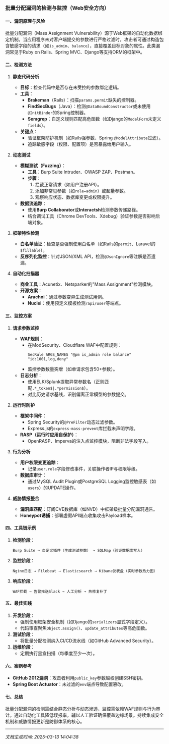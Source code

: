

### 批量分配漏洞的检测与监控（Web安全方向）

#### 一、漏洞原理与风险
批量分配漏洞（Mass Assignment Vulnerability）源于Web框架的自动化数据绑定机制。当应用程序未对客户端提交的参数进行严格过滤时，攻击者可通过构造包含敏感字段的请求（如`is_admin`、`balance`），直接覆盖目标对象的属性。此类漏洞常见于Ruby on Rails、Spring MVC、Django等支持ORM的框架中。

#### 二、检测方法
1. **静态代码分析**  
   - **目标**：检查代码中是否存在未受控的参数绑定逻辑。  
   - **工具**：  
     - **Brakeman**（Rails）：扫描`params.permit`缺失的控制器。  
     - **FindSecBugs**（Java）：检测`@DataBoundConstructor`或未使用`@InitBinder`的Spring控制器。  
     - **Semgrep**：自定义规则匹配高危函数（如Django的`ModelForm`未定义`fields`）。  
   - **关键点**：  
     - 验证框架防护机制（如Rails强参数、Spring `@ModelAttribute`过滤）。  
     - 追踪敏感字段（权限、配置项）是否暴露给用户输入。

2. **动态测试**  
   - **模糊测试（Fuzzing）**：  
     - **工具**：Burp Suite Intruder、OWASP ZAP、Postman。  
     - **步骤**：  
       1. 拦截正常请求（如用户注册API）。  
       2. 添加非常见参数（如`role=admin`）或超量参数。  
       3. 观察响应状态、数据库变更或权限提升。  
   - **数据流追踪**：  
     - 使用**Burp Collaborator**或**Interactsh**检测参数传递路径。  
     - 结合调试工具（Chrome DevTools、Xdebug）验证参数是否影响后端对象。

3. **框架特性检测**  
   - **白名单验证**：检查是否强制使用白名单（如Rails的`permit`、Laravel的`$fillable`）。  
   - **反序列化监控**：针对JSON/XML API，检测`@JsonIgnore`等注解是否遗漏。

4. **自动化扫描器**  
   - **商业工具**：Acunetix、Netsparker的"Mass Assignment"检测模块。  
   - **开源方案**：  
     - **Arachni**：通过参数变异生成测试用例。  
     - **Nuclei**：使用预定义模板检测`/api/user`等端点。

#### 三、监控方案
1. **请求参数监控**  
   - **WAF规则**：  
     - 在ModSecurity、Cloudflare WAF中配置规则：  
       ```  
       SecRule ARGS_NAMES "@pm is_admin role balance" "id:1001,log,deny"  
       ```  
     - 监控参数数量突增（如单请求包含50+参数）。  
   - **日志分析**：  
     - 使用ELK/Splunk提取异常参数名（正则匹配`.*_token$|.*permission$`）。  
     - 对比历史请求基线，识别偏离正常模型的参数提交。

2. **运行时防护**  
   - **框架中间件**：  
     - Spring Security的`@PreFilter`动态过滤参数。  
     - Express.js的`express-mass-prevent`库拦截未声明字段。  
   - **RASP（运行时应用自保护）**：  
     - OpenRASP、Imperva的注入点监控模块，阻断非法字段写入。

3. **行为分析**  
   - **用户权限变更追踪**：  
     - 记录`user.role`字段修改事件，关联操作者IP与权限等级。  
   - **数据库审计**：  
     - 通过MySQL Audit Plugin或PostgreSQL Logging监控敏感表（如`users`）的UPDATE操作。

4. **威胁情报整合**  
   - **漏洞库匹配**：订阅CVE数据库（如NVD）中框架级批量分配漏洞通告。  
   - **Honeypot诱捕**：部署虚假API端点收集攻击Payload样本。

#### 四、工具链示例
1. **检测阶段**：  
   ```
   Burp Suite → 自定义插件（生成测试参数） → SQLMap（验证数据库写入）
   ```  
2. **监控阶段**：  
   ```
   Nginx日志 → Filebeat → Elasticsearch → Kibana仪表盘（实时参数热力图）
   ```  
3. **响应阶段**：  
   ```
   WAF拦截 → 告警推送Slack → 人工分析 → 热修复补丁
   ```

#### 五、最佳实践
1. **开发阶段**：  
   - 强制使用框架安全机制（如Django的`serializers`显式字段定义）。  
   - 代码审查聚焦`Object.assign()`、`update_attributes`等高危函数。  
2. **测试阶段**：  
   - 将批量分配检测纳入CI/CD流水线（如GitHub Advanced Security）。  
3. **运维阶段**：  
   - 定期执行黑盒扫描（每季度至少一次）。  

#### 六、案例参考
- **GitHub 2012漏洞**：攻击者利用`public_key`参数越权创建SSH密钥。  
- **Spring Boot Actuator**：未过滤的`env`端点导致配置篡改。  

#### 七、总结
批量分配漏洞的检测需结合静态分析与动态渗透，监控需依赖WAF规则与行为审计。通过自动化工具降低误报率，辅以人工验证确保覆盖边缘场景。持续集成安全机制和威胁情报更新是防御体系的核心。

---

*文档生成时间: 2025-03-13 14:04:38*













